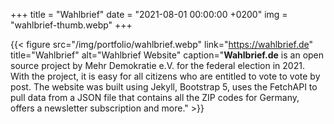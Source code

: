 +++
title = "Wahlbrief"
date = "2021-08-01 00:00:00 +0200"
img = "wahlbrief-thumb.webp"
+++

{{< figure src="/img/portfolio/wahlbrief.webp" link="https://wahlbrief.de" title="Wahlbrief" alt="Wahlbrief Website" caption="**Wahlbrief.de** is an open source project by Mehr Demokratie e.V. for the federal election in 2021. With the project, it is easy for all citizens who are entitled to vote to vote by post. The website was built using Jekyll, Bootstrap 5, uses the FetchAPI to pull data from a JSON file that contains all the ZIP codes for Germany, offers a newsletter subscription and more." >}}

